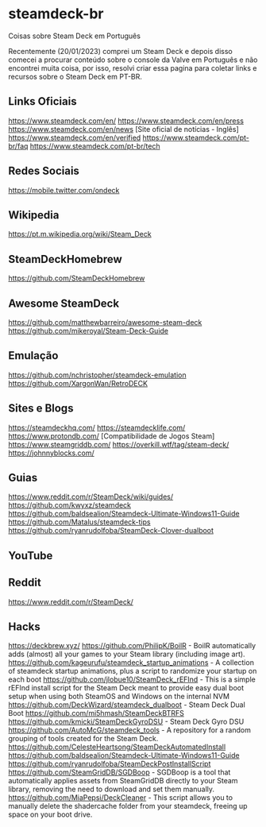 # steamdeck-br
Coisas sobre Steam Deck em Português

Recentemente (20/01/2023) comprei um Steam Deck e depois disso comecei a procurar conteúdo sobre o console da Valve em Português e não encontrei muita coisa, por isso, resolvi criar essa pagina para coletar links e recursos sobre o Steam Deck em PT-BR.

## Links Oficiais
https://www.steamdeck.com/en/
https://www.steamdeck.com/en/press
https://www.steamdeck.com/en/news [Site oficial de notícias - Inglês]
https://www.steamdeck.com/en/verified
https://www.steamdeck.com/pt-br/faq
https://www.steamdeck.com/pt-br/tech

## Redes Sociais
https://mobile.twitter.com/ondeck

## Wikipedia
https://pt.m.wikipedia.org/wiki/Steam_Deck

## SteamDeckHomebrew
https://github.com/SteamDeckHomebrew

## Awesome SteamDeck
https://github.com/matthewbarreiro/awesome-steam-deck
https://github.com/mikeroyal/Steam-Deck-Guide

## Emulação
https://github.com/nchristopher/steamdeck-emulation
https://github.com/XargonWan/RetroDECK

## Sites e Blogs
https://steamdeckhq.com/
https://steamdecklife.com/
https://www.protondb.com/ [Compatibilidade de Jogos Steam]
https://www.steamgriddb.com/
https://overkill.wtf/tag/steam-deck/
https://johnnyblocks.com/

## Guias
https://www.reddit.com/r/SteamDeck/wiki/guides/
https://github.com/kwyxz/steamdeck
https://github.com/baldsealion/Steamdeck-Ultimate-Windows11-Guide
https://github.com/Matalus/steamdeck-tips
https://github.com/ryanrudolfoba/SteamDeck-Clover-dualboot


## YouTube

## Reddit
https://www.reddit.com/r/SteamDeck/

## Hacks
https://deckbrew.xyz/
https://github.com/PhilipK/BoilR - BoilR automatically adds (almost) all your games to your Steam library (including image art).
https://github.com/kageurufu/steamdeck_startup_animations - A collection of steamdeck startup animations, plus a script to randomize your startup on each boot
https://github.com/jlobue10/SteamDeck_rEFInd - This is a simple rEFInd install script for the Steam Deck meant to provide easy dual boot setup when using both SteamOS and Windows on the internal NVM
https://github.com/DeckWizard/steamdeck_dualboot - Steam Deck Dual Boot
https://github.com/mi5hmash/SteamDeckBTRFS
https://github.com/kmicki/SteamDeckGyroDSU - Steam Deck Gyro DSU
https://github.com/AutoMcG/steamdeck_tools - A repository for a random grouping of tools created for the Steam Deck.
https://github.com/CelesteHeartsong/SteamDeckAutomatedInstall
https://github.com/baldsealion/Steamdeck-Ultimate-Windows11-Guide
https://github.com/ryanrudolfoba/SteamDeckPostInstallScript
https://github.com/SteamGridDB/SGDBoop - SGDBoop is a tool that automatically applies assets from SteamGridDB directly to your Steam library, removing the need to download and set them manually.
https://github.com/MiaPepsi/DeckCleaner - This script allows you to manually delete the shadercache folder from your steamdeck, freeing up space on your boot drive.


